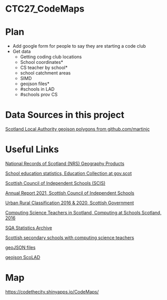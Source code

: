 # CTC27_CodeMaps



# Plan
- Add google form for people to say they are starting a code club
- Get data
    - Getting coding club locations
    - School coordinates*
    - CS teacher by school*
    - school catchment areas
    - SIMD 
    - geojson files* 
    - #schools in LAD
    - #schools prov CS

# Data Sources in this project
[Scotland Local Authority geojson polygons from github.com/martinjc](https://github.com/martinjc/UK-GeoJSON/blob/master/json/administrative/sco/lad.json)




# Useful Links

[National Records of Scotland (NRS) Geography Products](https://www.nrscotland.gov.uk/statistics-and-data/geography/our-products)

[School education statistics, Education Collection at gov.scot](https://www.gov.scot/collections/school-education-statistics)

[Scottish Council of Independent Schools (SCIS)](https://www.scis.org.uk)

[Annual Report 2021, Scottish Council of Independent Schools](https://www.scis.org.uk/assets/Uploads/SCIS-publications/SCIS-Annual-Report-2021.pdf)

[Urban Rural Classification 2016 & 2020, Scottish Government](https://www.gov.scot/collections/agriculture-fisheries-and-ruralstatistics/#urbanruralclassification)

[Computing Science Teachers in Scotland, Computing at Schools Scotland, 2016](https://nanopdf.com/download/computing-science-teachers-in-scotland-2016_pdf)

[SQA Statistics Archive](https://www.sqa.org.uk/sqa/57523.html)

[Scottish secondary schools with computing science teachers](https://public.tableau.com/app/profile/kiranjoza/viz/CS-Teachers-FOI-Responses-2016-2020/FTEbyLocalAuthority)

[geoJSON files](http://martinjc.github.io/UK-GeoJSON/)

[geojson ScoLAD](https://github.com/martinjc/UK-GeoJSON/blob/master/json/administrative/sco/lad.json)

# Map
https://codethecity.shinyapps.io/CodeMaps/
